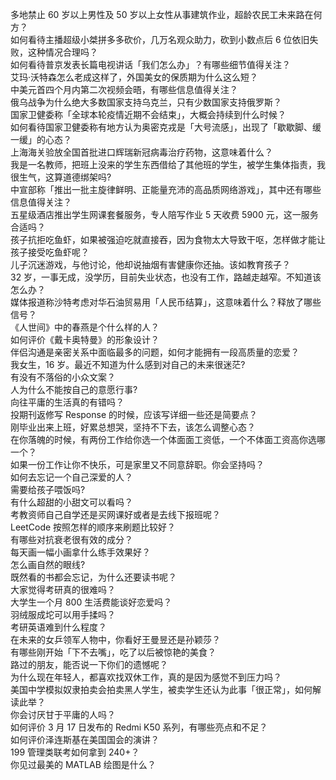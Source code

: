 多地禁止 60 岁以上男性及 50 岁以上女性从事建筑作业，超龄农民工未来路在何方？  
如何看待主播超级小桀拼多多砍价，几万名观众助力，砍到小数点后  6 位依旧失败，这种情况合理吗？  
如何看待普京发表长篇电视讲话「我们怎么办」？有哪些细节值得关注？  
艾玛·沃特森怎么老成这样了，外国美女的保质期为什么这么短？  
中美元首四个月内第二次视频会晤，有哪些信息值得关注？  
俄乌战争为什么绝大多数国家支持乌克兰，只有少数国家支持俄罗斯？  
国家卫健委称「全球本轮疫情近期不会结束」，大概会持续到什么时候？  
如何看待国家卫健委称有地方认为奥密克戎是「大号流感」，出现了「歇歇脚、缓一缓」的心态？  
上海海关验放全国首批进口辉瑞新冠病毒治疗药物，这意味着什么？  
我是一名教师，把班上没来的学生东西借给了其他班的学生，被学生集体指责，我很生气，这算道德绑架吗?  
中宣部称「推出一批主旋律鲜明、正能量充沛的高品质网络游戏」，其中还有哪些信息值得关注？  
五星级酒店推出学生网课套餐服务，专人陪写作业 5 天收费 5900 元，这一服务合适吗？  
孩子抗拒吃鱼虾，如果被强迫吃就直接吞，因为食物太大导致干呕，怎样做才能让孩子接受吃鱼虾呢？  
儿子沉迷游戏，与他讨论，他却说抽烟有害健康你还抽。该如教育孩子？  
32 岁，一事无成，没学历，目前失业状态，也没有工作，路越走越窄。不知道该怎么办？  
媒体报道称沙特考虑对华石油贸易用「人民币结算」，这意味着什么？释放了哪些信号？  
《人世间》中的春燕是个什么样的人？  
如何评价《戴卡奥特曼》的形象设计？  
伴侣沟通是亲密关系中面临最多的问题，如何才能拥有一段高质量的恋爱？  
我女生，16 岁。最近不知道为什么感到对自己的未来很迷茫?  
有没有不落俗的小众文案？  
人为什么不能按自己的意愿行事?  
向往平庸的生活真的有错吗？  
投期刊返修写 Response 的时候，应该写详细一些还是简要点？  
刚毕业出来上班，好累总想哭，坚持不下去，该怎么调整心态？  
在你落魄的时候，有两份工作给你选一个体面面工资低，一个不体面工资高你选哪一个？  
如果一份工作让你不快乐，可是家里又不同意辞职。你会坚持吗？  
如何去忘记一个自己深爱的人？  
需要给孩子喂饭吗?  
有什么超甜的小甜文可以看吗？  
考教资师自己自学还是买网课好或者是去线下报班呢？  
LeetCode 按照怎样的顺序来刷题比较好？  
有哪些对抗衰老很有效的成分？  
每天画一幅小画拿什么练手效果好？  
怎么画自然的眼线?  
既然看的书都会忘记，为什么还要读书呢？  
大家觉得考研真的很难吗？  
大学生一个月 800 生活费能谈好恋爱吗？  
羽绒服成坨可以用手揉吗？  
考研英语难到什么程度？  
在未来的女乒领军人物中，你看好王曼昱还是孙颖莎？  
有哪些刚开始「下不去嘴」，吃了以后被惊艳的美食？  
路过的朋友，能否说一下你们的遗憾呢？  
为什么现在年轻人，都喜欢找双休工作，真的是因为感觉不到压力吗？  
美国中学模拟奴隶拍卖会拍卖黑人学生，被卖学生还认为此事「很正常」，如何解读此举？  
你会讨厌甘于平庸的人吗？  
如何评价 3 月 17 日发布的 Redmi K50 系列，有哪些亮点和不足？  
如何评价泽连斯基在美国国会的演讲？  
199 管理类联考如何拿到 240+？  
你见过最美的 MATLAB 绘图是什么？  
